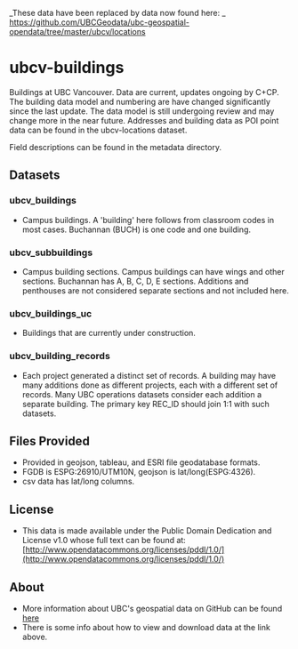 _These data have been replaced by data now found here: _
https://github.com/UBCGeodata/ubc-geospatial-opendata/tree/master/ubcv/locations

ubcv-buildings
==============

Buildings at UBC Vancouver. Data are current, updates ongoing by C+CP.
The building data model and numbering are have changed significantly since the
last update. The data model is still undergoing review and may change
more in the near future. Addresses and building data as POI point data can be found in the ubcv-locations dataset.

Field descriptions can be found in the metadata directory.

Datasets
--------
### ubcv_buildings
* Campus buildings. A 'building' here follows from classroom codes in most cases. Buchannan (BUCH) is one code and one building.
### ubcv_subbuildings
* Campus building sections. Campus buildings can have wings and other sections.
   Buchannan has A, B, C, D, E sections. Additions and penthouses are
   not considered separate sections and not included here.
### ubcv_buildings_uc
* Buildings that are currently under construction.
### ubcv_building_records
* Each project generated a distinct set of records. A building may have many additions done as different projects, each with a different set of records. Many UBC operations datasets consider each addition a separate building. The primary key REC_ID should join 1:1 with such datasets.

Files Provided
--------------
* Provided in geojson, tableau, and ESRI file geodatabase formats.
* FGDB is ESPG:26910/UTM10N, geojson is lat/long(ESPG:4326).
* csv data has lat/long columns.

License
-------
* This data is made available under the Public Domain Dedication and License v1.0 whose full text can be found at: [http://www.opendatacommons.org/licenses/pddl/1.0/](http://www.opendatacommons.org/licenses/pddl/1.0/)

About
-----
* More information about UBC's geospatial data on GitHub can be found [here](https://github.com/UBCGeodata/opendata)
* There is some info about how to view and download data at the link above.
